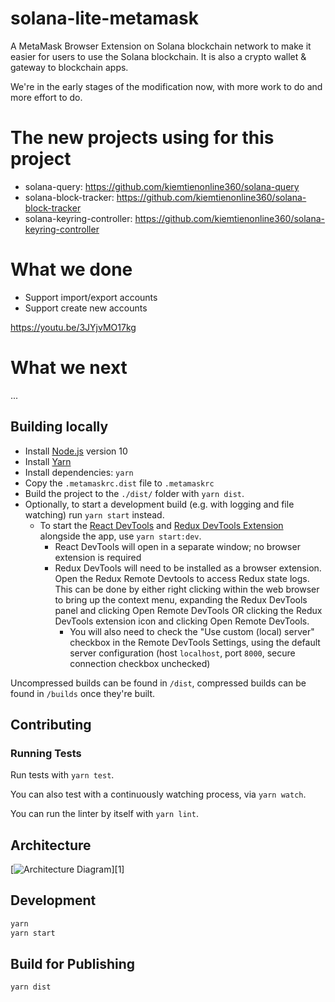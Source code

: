 # solana-lite-metamask
A MetaMask Browser Extension on Solana blockchain network to make it easier for users to use the Solana blockchain.
It is also a crypto wallet & gateway to blockchain apps.

We're in the early stages of the modification now, with more work to do and more effort to do.

# The new projects using for this project
 - solana-query: https://github.com/kiemtienonline360/solana-query
 - solana-block-tracker: https://github.com/kiemtienonline360/solana-block-tracker
 - solana-keyring-controller: https://github.com/kiemtienonline360/solana-keyring-controller

# What we done
 - Support import/export accounts
 - Support create new accounts

https://youtu.be/3JYjvMO17kg

# What we next
...

## Building locally

- Install [Node.js](https://nodejs.org) version 10
- Install [Yarn](https://yarnpkg.com/en/docs/install)
- Install dependencies: `yarn`
- Copy the `.metamaskrc.dist` file to `.metamaskrc`
- Build the project to the `./dist/` folder with `yarn dist`.
- Optionally, to start a development build (e.g. with logging and file watching) run `yarn start` instead.
    - To start the [React DevTools](https://github.com/facebook/react-devtools) and [Redux DevTools Extension](http://extension.remotedev.io)
      alongside the app, use `yarn start:dev`.
      - React DevTools will open in a separate window; no browser extension is required
      - Redux DevTools will need to be installed as a browser extension. Open the Redux Remote Devtools to access Redux state logs. This can be done by either right clicking within the web browser to bring up the context menu, expanding the Redux DevTools panel and clicking Open Remote DevTools OR clicking the Redux DevTools extension icon and clicking Open Remote DevTools.
        - You will also need to check the "Use custom (local) server" checkbox in the Remote DevTools Settings, using the default server configuration (host `localhost`, port `8000`, secure connection checkbox unchecked)

Uncompressed builds can be found in `/dist`, compressed builds can be found in `/builds` once they're built.

## Contributing

### Running Tests

Run tests with `yarn test`.

You can also test with a continuously watching process, via `yarn watch`.

You can run the linter by itself with `yarn lint`.

## Architecture

[![Architecture Diagram](./docs/architecture.png)][1]

## Development

```bash
yarn
yarn start
```

## Build for Publishing

```bash
yarn dist
```

